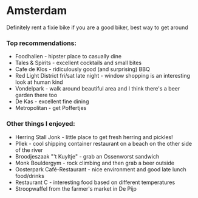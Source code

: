 # Amsterdam

Definitely rent a fixie bike if you are a good biker, best way to get around

### Top recommendations:

* Foodhallen - hipster place to casually dine
* Tales & Spirits - excellent cocktails and small bites
* Cafe de Klos - ridiculously good (and surprising) BBQ
* Red Light District fri/sat late night - window shopping is an interesting look at human kind
* Vondelpark - walk around beautiful area and I think there's a beer garden there too
* De Kas - excellent fine dining
* Metropolitan - get Poffertjes

### Other things I enjoyed:

* Herring Stall Jonk - little place to get fresh herring and pickles!
* Pllek - cool shipping container restaurant on a beach on the other side of the river
* Broodjeszaak "'t Kuyltje" - grab an Ossenworst sandwich
* Monk Bouldergym - rock climbing and then grab a beer outside
* Oosterpark Café-Restaurant - nice environment and good late lunch food/drinks
* Restaurant C - interesting food based on different temperatures
* Stroopwaffel from the farmer's market in De Pijp
